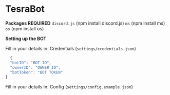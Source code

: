 # TesraBot

**Packages REQUIRED**
`discord.js` (npm install discord.js)
`ms` (npm install ms)
`os` (npm install os)

**Setting up the BOT**

Fill in your details in:
Credentials (`settings/credentials.json`) **<RENAME FILE TO credentials.json>**
```js
  {
  "botID": "BOT ID",
  "ownerID": "OWNER ID",
  "botToken": "BOT TOKEN"
}
```
Fill in your details in: 
Config (`settings/config.example.json`) **<RENAME FILE TO config.json>**
